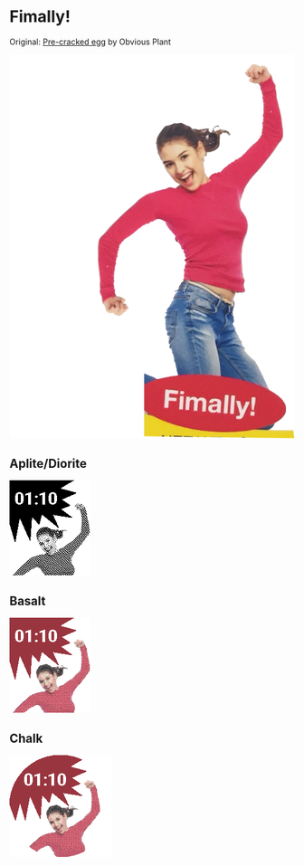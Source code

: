 # Fimally!

Original: [Pre-cracked egg](https://twitter.com/obviousplant_/status/1058408858572349442) by Obvious Plant

![Fimally!](image_src/fimally_edited.png)

## Aplite/Diorite

![Screenshot of monocolor display Pebble running "Fimally!" watchface](screenshots/screenshot_aplite.png)

## Basalt

![Screenshot of rectangle color display Pebble running "Fimally!" watchface](screenshots/screenshot_basalt.png)

## Chalk

![Screenshot of round color display Pebble running "Fimally!" watchface](screenshots/screenshot_chalk.png)


